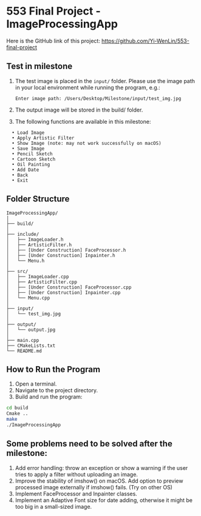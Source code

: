 # 553 Final Project - ImageProcessingApp
Here is the GitHub link of this project: https://github.com/Yi-WenLin/553-final-project
## Test in milestone
1. The test image is placed in the `input/` folder. Please use the image path in your local environment while running the program, e.g.:
   
   ```
   Enter image path: /Users/Desktop/Milestone/input/test_img.jpg
   ```
3.	The output image will be stored in the build/ folder.
4.	The following functions are available in this milestone:
   ```
	 • Load Image
	 • Apply Artistic Filter
	 • Show Image (note: may not work successfully on macOS)
	 • Save Image
	 • Pencil Sketch
	 • Cartoon Sketch
	 • Oil Painting
	 • Add Date
	 • Back
	 • Exit
   ```

## Folder Structure
```
ImageProcessingApp/
│
├── build/
│
├── include/
│   ├── ImageLoader.h
│   ├── ArtisticFilter.h
│   ├── [Under Construction] FaceProcessor.h
│   ├── [Under Construction] Inpainter.h
│   └── Menu.h
│
├── src/
│   ├── ImageLoader.cpp
│   ├── ArtisticFilter.cpp
│   ├── [Under Construction] FaceProcessor.cpp
│   ├── [Under Construction] Inpainter.cpp
│   └── Menu.cpp
│
├── input/
│   └── test_img.jpg
│
├── output/
│   └── output.jpg
│
├── main.cpp
├── CMakeLists.txt
└── README.md
```

## How to Run the Program

1. Open a terminal.
2. Navigate to the project directory.
3. Build and run the program:

```bash
cd build
Cmake ..
make
./ImageProcessingApp
```


## Some problems need to be solved after the milestone:
1. Add error handling: throw an exception or show a warning if the user tries to apply a filter without uploading an image.
2. Improve the stability of imshow() on macOS. Add option to preview processed image externally if imshow() fails. (Try on other OS)
3. Implement FaceProcessor and Inpainter classes.
4. Implement an Adaptive Font size for date adding, otherwise it  might be too big in a small-sized image.
